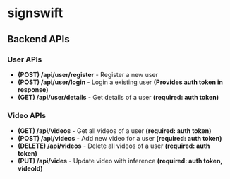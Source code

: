 # signswift

## Backend APIs

### User APIs

-   **(POST) /api/user/register** - Register a new user
-   **(POST) /api/user/login** - Login a existing user **(Provides auth token in response)**
-   **(GET) /api/user/details** - Get details of a user **(required: auth token)**

### Video APIs

-   **(GET) /api/videos** - Get all videos of a user **(required: auth token)**
-   **(POST) /api/videos** - Add new video for a user **(required: auth token)**
-   **(DELETE) /api/videos** - Delete all videos of a user **(required: auth token)**
-   **(PUT) /api/vides** - Update video with inference **(required: auth token, videoId)**
